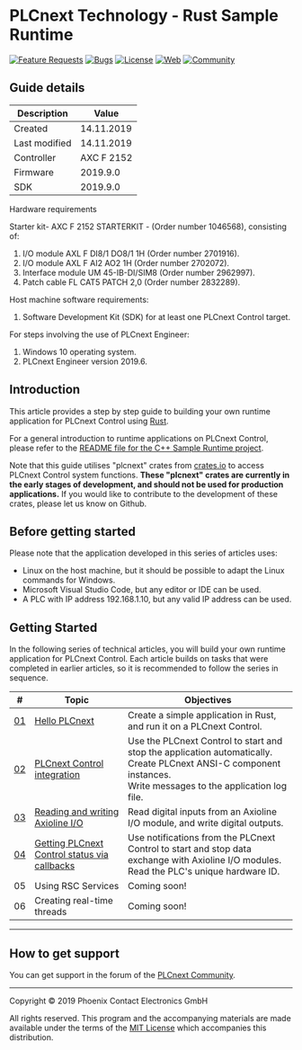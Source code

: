 # PLCnext Technology  - Rust Sample Runtime

[![Feature Requests](https://img.shields.io/github/issues/PLCnext/rust-sample-runtime/feature-request.svg)](https://github.com/PLCnext/rust-sample-runtime/issues?q=is%3Aopen+is%3Aissue+label%3Afeature-request+sort%3Areactions-%2B1-desc)
[![Bugs](https://img.shields.io/github/issues/PLCnext/rust-sample-runtime/bug.svg)](https://github.com/PLCnext/rust-sample-runtime/issues?utf8=✓&q=is%3Aissue+is%3Aopen+label%3Abug)
[![License](https://img.shields.io/badge/license-MIT-blue.svg)](LICENSE)
[![Web](https://img.shields.io/badge/PLCnext-Website-blue.svg)](https://www.phoenixcontact.com/plcnext)
[![Community](https://img.shields.io/badge/PLCnext-Community-blue.svg)](https://www.plcnext-community.net)

## Guide details

|Description   | Value      |
|--------------|------------|
|Created       | 14.11.2019 |
|Last modified | 14.11.2019 |
|Controller    | AXC F 2152 |
|Firmware      | 2019.9.0   |
|SDK           | 2019.9.0   |

Hardware requirements

Starter kit- AXC F 2152 STARTERKIT - (Order number 1046568), consisting of:

1. I/O module AXL F DI8/1 DO8/1 1H (Order number 2701916).
1. I/O module AXL F AI2 AO2 1H (Order number 2702072).
1. Interface module UM 45-IB-DI/SIM8 (Order number 2962997).
1. Patch cable FL CAT5 PATCH 2,0 (Order number 2832289).

Host machine software requirements:

1. Software Development Kit (SDK) for at least one PLCnext Control target.

For steps involving the use of PLCnext Engineer:

1. Windows 10 operating system.
1. PLCnext Engineer version 2019.6.

## Introduction

This article provides a step by step guide to building your own runtime application for PLCnext Control using [Rust](https://www.rust-lang.org/).

For a general introduction to runtime applications on PLCnext Control, please refer to the [README file for the C++ Sample Runtime project](https://github.com/PLCnext/SampleRuntime/blob/master/README.md).

Note that this guide utilises "plcnext" crates from [crates.io](https://crates.io) to access PLCnext Control system functions. **These "plcnext" crates are currently in the early stages of development, and should not be used for production applications.** If you would like to contribute to the development of these crates, please let us know on Github.

## Before getting started

Please note that the application developed in this series of articles uses:

* Linux on the host machine, but it should be possible to adapt the Linux commands for Windows.
* Microsoft Visual Studio Code, but any editor or IDE can be used.
* A PLC with IP address 192.168.1.10, but any valid IP address can be used.

## Getting Started

In the following series of technical articles, you will build your own runtime application for PLCnext Control. Each article builds on tasks that were completed in earlier articles, so it is recommended to follow the series in sequence.

|\#| Topic | Objectives |
| --- | ------ | ------ |
|[01](getting-started/Part-01/README.md)| [Hello PLCnext](getting-started/Part-01/README.md)| Create a simple application in Rust, and run it on a PLCnext Control.|
|[02](getting-started/Part-02/README.md)| [PLCnext Control integration](getting-started/Part-02/README.md)| Use the PLCnext Control to start and stop the application automatically.<br/>Create PLCnext ANSI-C component instances.<br/>Write messages to the application log file. |
|[03](getting-started/Part-03/README.md)| [Reading and writing Axioline I/O](getting-started/Part-03/README.md)| Read digital inputs from an Axioline I/O module, and write digital outputs. |
|[04](getting-started/Part-04/README.md)| [Getting PLCnext Control status via callbacks](getting-started/Part-04/README.md)| Use notifications from the PLCnext Control to start and stop data exchange with Axioline I/O modules.<br/>Read the PLC's unique hardware ID. |
|05                                     | Using RSC Services | Coming soon! |
|06                                     | Creating real-time threads | Coming soon! |

---

## How to get support
You can get support in the forum of the [PLCnext Community](https://www.plcnext-community.net/index.php?option=com_easydiscuss&view=categories&Itemid=221&lang=en).

---

Copyright © 2019 Phoenix Contact Electronics GmbH

All rights reserved. This program and the accompanying materials are made available under the terms of the [MIT License](http://opensource.org/licenses/MIT) which accompanies this distribution.